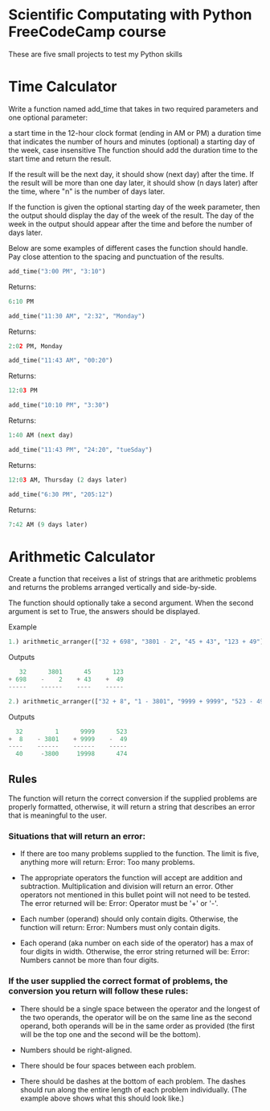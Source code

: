 # Scientific Computating with Python FreeCodeCamp course

These are five small projects to test my Python skills

# Time Calculator

Write a function named add_time that takes in two required parameters and one optional parameter:

a start time in the 12-hour clock format (ending in AM or PM)
a duration time that indicates the number of hours and minutes
(optional) a starting day of the week, case insensitive
The function should add the duration time to the start time and return the result.

If the result will be the next day, it should show (next day) after the time. If the result will be more than one day later, it should show (n days later) after the time, where "n" is the number of days later.

If the function is given the optional starting day of the week parameter, then the output should display the day of the week of the result. The day of the week in the output should appear after the time and before the number of days later.

Below are some examples of different cases the function should handle. Pay close attention to the spacing and punctuation of the results.

```python
add_time("3:00 PM", "3:10")
```

Returns: 

```python
6:10 PM
```

```python
add_time("11:30 AM", "2:32", "Monday")
```
Returns: 

```python
2:02 PM, Monday
```

```python
add_time("11:43 AM", "00:20")
```
Returns: 
```python
12:03 PM
```

```python
add_time("10:10 PM", "3:30")
```

Returns: 

```python
1:40 AM (next day)
```

```python
add_time("11:43 PM", "24:20", "tueSday")
```

Returns:

```python
12:03 AM, Thursday (2 days later)
```

```python
add_time("6:30 PM", "205:12")
```

Returns:

```python
7:42 AM (9 days later)
```


# Arithmetic Calculator

Create a function that receives a list of strings that are arithmetic problems and
returns the problems arranged vertically and side-by-side. 

The function should optionally take a second argument. When the second argument is set to True, 
the answers should be displayed.

Example

```python
1.) arithmetic_arranger(["32 + 698", "3801 - 2", "45 + 43", "123 + 49"])
```

Outputs

```python
   32      3801      45      123
+ 698    -    2    + 43    +  49
-----    ------    ----    -----
```

```python
2.) arithmetic_arranger(["32 + 8", "1 - 3801", "9999 + 9999", "523 - 49"], True)
```
Outputs

```python
  32         1      9999      523
+  8    - 3801    + 9999    -  49
----    ------    ------    -----
  40     -3800     19998      474
```

## Rules

The function will return the correct conversion if the supplied problems are properly formatted, otherwise, it will return a string that describes an error that is meaningful to the user.

### Situations that will return an error:

- If there are too many problems supplied to the function. The limit is five, anything more will return: Error: Too many problems.

- The appropriate operators the function will accept are addition and subtraction. Multiplication and division will return an error. Other operators not mentioned in this bullet point will not need to be tested. The error returned will be: Error: Operator must be '+' or '-'.

- Each number (operand) should only contain digits. Otherwise, the function will return: Error: Numbers must only contain digits.

- Each operand (aka number on each side of the operator) has a max of four digits in width. Otherwise, the error string returned will be: Error: Numbers cannot be more than four digits.

### **If the user supplied the correct format of problems, the conversion you return will follow these rules:**

- There should be a single space between the operator and the longest of the two operands, the operator will be on the same line as the second operand, both operands will be in the same order as provided (the first will be the top one and the second will be the bottom).

- Numbers should be right-aligned.

- There should be four spaces between each problem.

- There should be dashes at the bottom of each problem. The dashes should run along the entire length of each problem individually. (The example above shows what this should look like.)